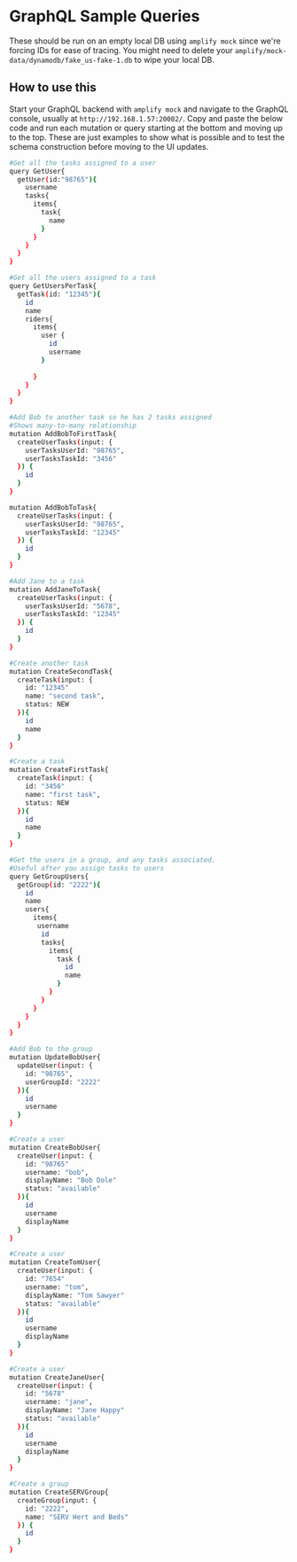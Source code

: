 # GraphQL Sample Queries

These should be run on an empty local DB using `amplify mock` since we're forcing IDs for ease of tracing.  You might need to delete your `amplify/mock-data/dynamodb/fake_us-fake-1.db` to wipe your local DB.

## How to use this

Start your GraphQL backend with `amplify mock` and navigate to the GraphQL console, usually at `http://192.168.1.57:20002/`.  Copy and paste the below code and run each mutation or query starting at the bottom and moving up to the top.  These are just examples to show what is possible and to test the schema construction before moving to the UI updates.

```bash
#Get all the tasks assigned to a user
query GetUser{
  getUser(id:"98765"){
    username
    tasks{
      items{
        task{
          name
        }
      }
    }
  }
}

#Get all the users assigned to a task
query GetUsersPerTask{
  getTask(id: "12345"){
    id
    name
    riders{
      items{
        user {
          id
          username
        }
        
      }
    }
  }
}

#Add Bob to another task so he has 2 tasks assigned
#Shows many-to-many relationship
mutation AddBobToFirstTask{
  createUserTasks(input: {
    userTasksUserId: "98765",
    userTasksTaskId: "3456"
  }) {
    id
  }
}

mutation AddBobToTask{
  createUserTasks(input: {
    userTasksUserId: "98765",
    userTasksTaskId: "12345"
  }) {
    id
  }
}

#Add Jane to a task
mutation AddJaneToTask{
  createUserTasks(input: {
    userTasksUserId: "5678",
    userTasksTaskId: "12345"
  }) {
    id
  }
}

#Create another task
mutation CreateSecondTask{
  createTask(input: {
    id: "12345"
    name: "second task",
    status: NEW
  }){
    id
    name
  }
}

#Create a task
mutation CreateFirstTask{
  createTask(input: {
    id: "3456"
    name: "first task",
    status: NEW
  }){
    id
    name
  }
}

#Get the users in a group, and any tasks associated.
#Useful after you assign tasks to users
query GetGroupUsers{
  getGroup(id: "2222"){
    id
    name
    users{
      items{
       username
        id
        tasks{
          items{
            task {
              id
              name
            }
          }
        }
      }
    }
  }
}

#Add Bob to the group
mutation UpdateBobUser{
  updateUser(input: {
    id: "98765",
    userGroupId: "2222"
  }){
    id
    username
  }
}

#Create a user
mutation CreateBobUser{
  createUser(input: {
    id: "98765"
    username: "bob",
    displayName: "Bob Dole"
    status: "available"
  }){
    id
    username
    displayName
  }
}

#Create a user
mutation CreateTomUser{
  createUser(input: {
    id: "7654"
    username: "tom",
    displayName: "Tom Sawyer"
    status: "available"
  }){
    id
    username
    displayName
  }
}

#Create a user
mutation CreateJaneUser{
  createUser(input: {
    id: "5678"
    username: "jane",
    displayName: "Jane Happy"
    status: "available"
  }){
    id
    username
    displayName
  }
}

#Create a group
mutation CreateSERVGroup{
  createGroup(input: {
    id: "2222",
    name: "SERV Hert and Beds"
  }) {
    id
  }
}
```